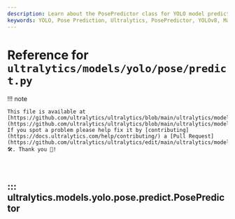 ```yaml
---
description: Learn about the PosePredictor class for YOLO model predictions on pose data. Get setup instructions, example usage, and implementation details.
keywords: YOLO, Pose Prediction, Ultralytics, PosePredictor, YOLOv8, Machine Learning, Deep Learning, Python, AI Models
---
```


# Reference for `ultralytics/models/yolo/pose/predict.py`

!!! note

    This file is available at [https://github.com/ultralytics/ultralytics/blob/main/ultralytics/models/yolo/pose/predict.py](https://github.com/ultralytics/ultralytics/blob/main/ultralytics/models/yolo/pose/predict.py). If you spot a problem please help fix it by [contributing](https://docs.ultralytics.com/help/contributing/) a [Pull Request](https://github.com/ultralytics/ultralytics/edit/main/ultralytics/models/yolo/pose/predict.py) 🛠️. Thank you 🙏!

<br>

## ::: ultralytics.models.yolo.pose.predict.PosePredictor

<br><br>
